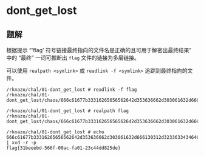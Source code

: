 # dont_get_lost

## 题解

根据提示 “'flag' 符号链接最终指向的文件名是正确的且可用于解密出最终结果” 中的 “最终” 一词可推断出 `flag` 文件的链接为多层链接。

可以使用 `realpath <symlink>` 或 `readlink -f <symlink>` 追踪到最终指向的文件。

```log
/rknazo/chal/01-dont_get_lost # readlink -f flag
/rknazo/chal/01-dont_get_lost/chaos/666c61677b33316265656562642d353636662d303061632d666130312d3233633434646438323564657d

/rknazo/chal/01-dont_get_lost # realpath flag
/rknazo/chal/01-dont_get_lost/chaos/666c61677b33316265656562642d353636662d303061632d666130312d3233633434646438323564657d

/rknazo/chal/01-dont_get_lost # echo 666c61677b33316265656562642d353636662d303061632d666130312d3233633434646438323564657d | xxd -r -p
flag{31beeebd-566f-00ac-fa01-23c44dd825de}
```
